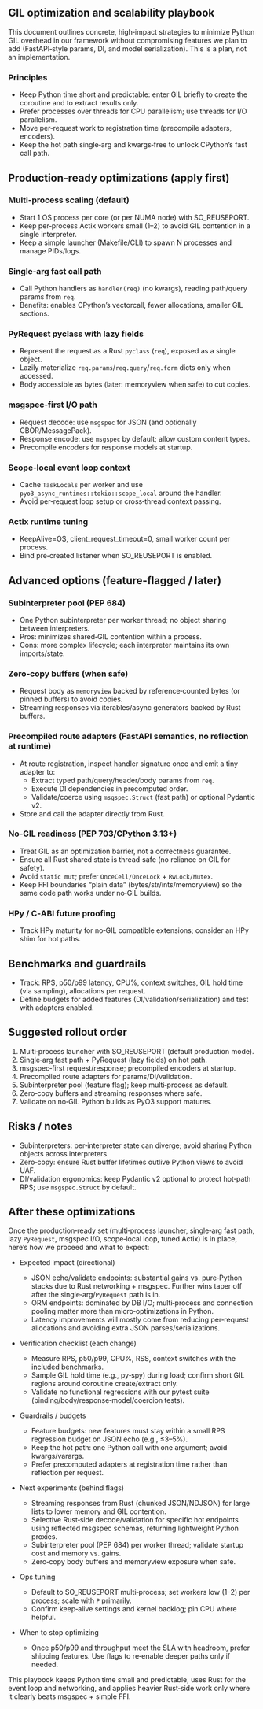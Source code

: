 ## GIL optimization and scalability playbook

This document outlines concrete, high‑impact strategies to minimize Python GIL overhead in our framework without compromising features we plan to add (FastAPI‑style params, DI, and model serialization). This is a plan, not an implementation.

### Principles

- Keep Python time short and predictable: enter GIL briefly to create the coroutine and to extract results only.
- Prefer processes over threads for CPU parallelism; use threads for I/O parallelism.
- Move per‑request work to registration time (precompile adapters, encoders).
- Keep the hot path single‑arg and kwargs‑free to unlock CPython’s fast call path.

## Production‑ready optimizations (apply first)

### Multi‑process scaling (default)

- Start 1 OS process per core (or per NUMA node) with SO_REUSEPORT.
- Keep per‑process Actix workers small (1–2) to avoid GIL contention in a single interpreter.
- Keep a simple launcher (Makefile/CLI) to spawn N processes and manage PIDs/logs.

### Single‑arg fast call path

- Call Python handlers as `handler(req)` (no kwargs), reading path/query params from `req`.
- Benefits: enables CPython’s vectorcall, fewer allocations, smaller GIL sections.

### PyRequest pyclass with lazy fields

- Represent the request as a Rust `pyclass` (`req`), exposed as a single object.
- Lazily materialize `req.params`/`req.query`/`req.form` dicts only when accessed.
- Body accessible as bytes (later: memoryview when safe) to cut copies.

### msgspec‑first I/O path

- Request decode: use `msgspec` for JSON (and optionally CBOR/MessagePack).
- Response encode: use `msgspec` by default; allow custom content types.
- Precompile encoders for response models at startup.

### Scope‑local event loop context

- Cache `TaskLocals` per worker and use `pyo3_async_runtimes::tokio::scope_local` around the handler.
- Avoid per‑request loop setup or cross‑thread context passing.

### Actix runtime tuning

- KeepAlive=OS, client_request_timeout=0, small worker count per process.
- Bind pre‑created listener when SO_REUSEPORT is enabled.

## Advanced options (feature‑flagged / later)

### Subinterpreter pool (PEP 684)

- One Python subinterpreter per worker thread; no object sharing between interpreters.
- Pros: minimizes shared‑GIL contention within a process.
- Cons: more complex lifecycle; each interpreter maintains its own imports/state.

### Zero‑copy buffers (when safe)

- Request body as `memoryview` backed by reference‑counted bytes (or pinned buffers) to avoid copies.
- Streaming responses via iterables/async generators backed by Rust buffers.

### Precompiled route adapters (FastAPI semantics, no reflection at runtime)

- At route registration, inspect handler signature once and emit a tiny adapter to:
  - Extract typed path/query/header/body params from `req`.
  - Execute DI dependencies in precomputed order.
  - Validate/coerce using `msgspec.Struct` (fast path) or optional Pydantic v2.
- Store and call the adapter directly from Rust.

### No‑GIL readiness (PEP 703/CPython 3.13+)

- Treat GIL as an optimization barrier, not a correctness guarantee.
- Ensure all Rust shared state is thread‑safe (no reliance on GIL for safety).
- Avoid `static mut`; prefer `OnceCell/OnceLock` + `RwLock/Mutex`.
- Keep FFI boundaries “plain data” (bytes/str/ints/memoryview) so the same code path works under no‑GIL builds.

### HPy / C‑ABI future proofing

- Track HPy maturity for no‑GIL compatible extensions; consider an HPy shim for hot paths.

## Benchmarks and guardrails

- Track: RPS, p50/p99 latency, CPU%, context switches, GIL hold time (via sampling), allocations per request.
- Define budgets for added features (DI/validation/serialization) and test with adapters enabled.

## Suggested rollout order

1. Multi‑process launcher with SO_REUSEPORT (default production mode).
2. Single‑arg fast path + PyRequest (lazy fields) on hot path.
3. msgspec‑first request/response; precompiled encoders at startup.
4. Precompiled route adapters for params/DI/validation.
5. Subinterpreter pool (feature flag); keep multi‑process as default.
6. Zero‑copy buffers and streaming responses where safe.
7. Validate on no‑GIL Python builds as PyO3 support matures.

## Risks / notes

- Subinterpreters: per‑interpreter state can diverge; avoid sharing Python objects across interpreters.
- Zero‑copy: ensure Rust buffer lifetimes outlive Python views to avoid UAF.
- DI/validation ergonomics: keep Pydantic v2 optional to protect hot‑path RPS; use `msgspec.Struct` by default.

## After these optimizations

Once the production‑ready set (multi‑process launcher, single‑arg fast path, lazy `PyRequest`, msgspec I/O, scope‑local loop, tuned Actix) is in place, here’s how we proceed and what to expect:

- Expected impact (directional)

  - JSON echo/validate endpoints: substantial gains vs. pure‑Python stacks due to Rust networking + msgspec. Further wins taper off after the single‑arg/`PyRequest` path is in.
  - ORM endpoints: dominated by DB I/O; multi‑process and connection pooling matter more than micro‑optimizations in Python.
  - Latency improvements will mostly come from reducing per‑request allocations and avoiding extra JSON parses/serializations.

- Verification checklist (each change)

  - Measure RPS, p50/p99, CPU%, RSS, context switches with the included benchmarks.
  - Sample GIL hold time (e.g., py‑spy) during load; confirm short GIL regions around coroutine create/extract only.
  - Validate no functional regressions with our pytest suite (binding/body/response‑model/coercion tests).

- Guardrails / budgets

  - Feature budgets: new features must stay within a small RPS regression budget on JSON echo (e.g., ≤3–5%).
  - Keep the hot path: one Python call with one argument; avoid kwargs/varargs.
  - Prefer precomputed adapters at registration time rather than reflection per request.

- Next experiments (behind flags)

  - Streaming responses from Rust (chunked JSON/NDJSON) for large lists to lower memory and GIL contention.
  - Selective Rust‑side decode/validation for specific hot endpoints using reflected msgspec schemas, returning lightweight Python proxies.
  - Subinterpreter pool (PEP 684) per worker thread; validate startup cost and memory vs. gains.
  - Zero‑copy body buffers and memoryview exposure when safe.

- Ops tuning

  - Default to SO_REUSEPORT multi‑process; set workers low (1–2) per process; scale with `P` primarily.
  - Confirm keep‑alive settings and kernel backlog; pin CPU where helpful.

- When to stop optimizing
  - Once p50/p99 and throughput meet the SLA with headroom, prefer shipping features. Use flags to re‑enable deeper paths only if needed.

This playbook keeps Python time small and predictable, uses Rust for the event loop and networking, and applies heavier Rust‑side work only where it clearly beats msgspec + simple FFI.
